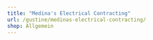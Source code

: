 ```yaml
---
title: "Medina's Electrical Contracting"
url: /gustine/medinas-electrical-contracting/
shop: Allgemein
---
```

